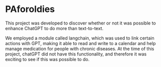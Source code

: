 # PAforoldies
This project was developed to discover whether or not it was possible to enhance ChatGPT to do more than text-to-text. 

We employed a module called langchain, which was used to link certain actions with GPT, making it able to read and write to a calendar and help manage medication for people with chronic diseases.
At the time of this project, chatGPT did not have this functionality, and therefore it was exciting to see if this was possible to do. 
